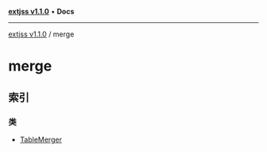 [**extjss v1.1.0**](../README.md) • **Docs**

***

[extjss v1.1.0](../modules.md) / merge

# merge

## 索引

### 类

- [TableMerger](classes/TableMerger.md)
